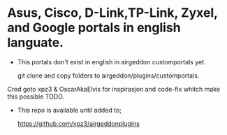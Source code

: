 # Asus, Cisco, D-Link,TP-Link, Zyxel, and Google portals in english languate.
-  This portals don't exist in english in    airgeddon customportals yet.
 
   git clone and copy folders to
   airgeddon/plugins/customportals.

Cred goto xpz3 & OscarAkaElvis for inspirasjon
and code-fix whitch make this possible TODO.
- This repo is available until added to;
  
  https://github.com/xpz3/airgeddonplugins
